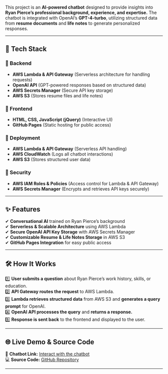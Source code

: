 This project is an **AI-powered chatbot** designed to provide insights into **Ryan Pierce’s professional background, experience, and expertise.** The chatbot is integrated with OpenAI’s **GPT-4-turbo**, utilizing structured data from **resume documents** and **life notes** to generate personalized responses.  

---

## **🚀 Tech Stack**  

### **🔹 Backend**
- **AWS Lambda & API Gateway** (Serverless architecture for handling requests)
- **OpenAI API** (GPT-powered responses based on structured data)
- **AWS Secrets Manager** (Secure API key storage)
- **AWS S3** (Stores resume files and life notes)

### **🔹 Frontend**
- **HTML, CSS, JavaScript (jQuery)** (Interactive UI)
- **GitHub Pages** (Static hosting for public access)

### **🔹 Deployment**
- **AWS Lambda & API Gateway** (Serverless API handling)
- **AWS CloudWatch** (Logs all chatbot interactions)
- **AWS S3** (Stores structured user data)

### **🔹 Security**
- **AWS IAM Roles & Policies** (Access control for Lambda & API Gateway)
- **AWS Secrets Manager** (Encrypts and retrieves API keys securely)

---

## **✨ Features**
✔ **Conversational AI** trained on Ryan Pierce’s background  
✔ **Serverless & Scalable Architecture** using AWS Lambda  
✔ **Secure OpenAI API Key Storage** with AWS Secrets Manager  
✔ **Customizable Resume & Life Notes Storage** in AWS S3  
✔ **GitHub Pages Integration** for easy public access  

---

## **🛠 How It Works**
1️⃣ **User submits a question** about Ryan Pierce’s work history, skills, or education.  
2️⃣ **API Gateway routes the request** to AWS Lambda.  
3️⃣ **Lambda retrieves structured data** from AWS S3 and **generates a query prompt** for OpenAI.  
4️⃣ **OpenAI API processes the query** and **returns a response.**  
5️⃣ **Response is sent back** to the frontend and displayed to the user.  

---

## **🌐 Live Demo & Source Code**
🎯 **Chatbot Link:** [Interact with the chatbot](https://ryanpierce.dev/assets/projects/about-me-chat-bot/templates/ask_about_me_chat.html)  
💻 **Source Code:** [GitHub Repository](https://github.com/ryanapierce/ryanapierce.github.io/tree/7bf3353f378c46907483b118f185d6afbeeb55a9/assets/projects/about-me-chat-bot)  

---